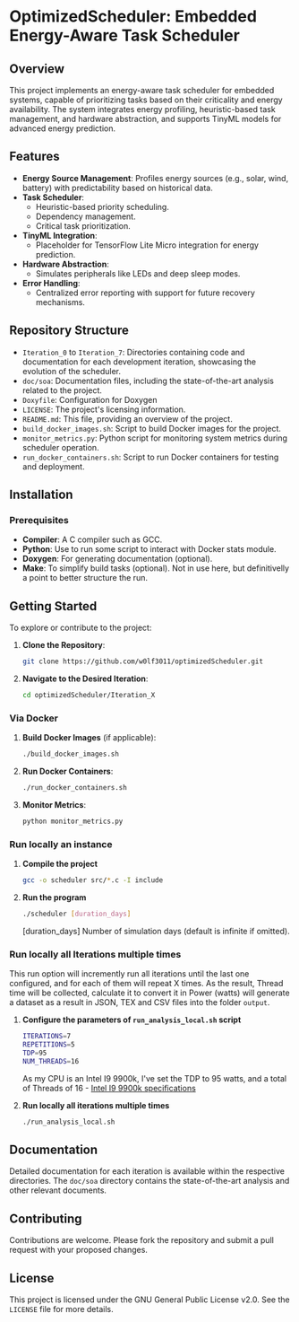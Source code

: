 # OptimizedScheduler: Embedded Energy-Aware Task Scheduler

## Overview
This project implements an energy-aware task scheduler for embedded systems, capable of prioritizing tasks based on their criticality and energy availability. The system integrates energy profiling, heuristic-based task management, and hardware abstraction, and supports TinyML models for advanced energy prediction.


## Features

- **Energy Source Management**: Profiles energy sources (e.g., solar, wind, battery) with predictability based on historical data.
- **Task Scheduler**:
  - Heuristic-based priority scheduling.
  - Dependency management.
  - Critical task prioritization.
- **TinyML Integration**:
  - Placeholder for TensorFlow Lite Micro integration for energy prediction.
- **Hardware Abstraction**:
  - Simulates peripherals like LEDs and deep sleep modes.
- **Error Handling**:
  - Centralized error reporting with support for future recovery mechanisms.


## Repository Structure

- `Iteration_0` to `Iteration_7`: Directories containing code and documentation for each development iteration, showcasing the evolution of the scheduler.
- `doc/soa`: Documentation files, including the state-of-the-art analysis related to the project.
- `Doxyfile`: Configuration for Doxygen
- `LICENSE`: The project's licensing information.
- `README.md`: This file, providing an overview of the project.
- `build_docker_images.sh`: Script to build Docker images for the project.
- `monitor_metrics.py`: Python script for monitoring system metrics during scheduler operation.
- `run_docker_containers.sh`: Script to run Docker containers for testing and deployment.


## Installation

### Prerequisites
- **Compiler**: A C compiler such as GCC.
- **Python**: Use to run some script to interact with Docker stats module.
- **Doxygen**: For generating documentation (optional).
- **Make**: To simplify build tasks (optional). Not in use here, but definitivelly a point to better structure the run.


## Getting Started

To explore or contribute to the project:

1. **Clone the Repository**:
   ```bash
   git clone https://github.com/w0lf3011/optimizedScheduler.git
   ```

2. **Navigate to the Desired Iteration**:
   ```bash
   cd optimizedScheduler/Iteration_X
   ```

### Via Docker

1. **Build Docker Images** (if applicable):
   ```bash
   ./build_docker_images.sh
   ```

2. **Run Docker Containers**:
   ```bash
   ./run_docker_containers.sh
   ```

3. **Monitor Metrics**:
   ```bash
   python monitor_metrics.py
   ```

### Run locally an instance

1. **Compile the project**
   ```bash
   gcc -o scheduler src/*.c -I include
   ```

2. **Run the program**
   ```bash
   ./scheduler [duration_days]
   ```
   [duration_days] Number of simulation days (default is infinite if omitted).


### Run locally all Iterations multiple times
This run option will incremently run all iterations until the last one configured, and for each of them will repeat X times. As the result, Thread time will be collected, calculate it to convert it in Power (watts) will generate a dataset as a result in JSON, TEX and CSV files into the folder `output`.

1. **Configure the parameters of `run_analysis_local.sh` script**
   ```bash
   ITERATIONS=7
   REPETITIONS=5
   TDP=95
   NUM_THREADS=16
   ```
   As my CPU is an Intel I9 9900k, I've set the TDP to 95 watts, and a total of Threads of 16 - [Intel I9 9900k specifications](https://www.intel.com/content/www/us/en/products/sku/186605/intel-core-i99900k-processor-16m-cache-up-to-5-00-ghz/specifications.html)

2. **Run locally all iterations multiple times**
   ```bash
   ./run_analysis_local.sh
   ```





## Documentation
Detailed documentation for each iteration is available within the respective directories. The `doc/soa` directory contains the state-of-the-art analysis and other relevant documents.


## Contributing
Contributions are welcome. Please fork the repository and submit a pull request with your proposed changes.

## License
This project is licensed under the GNU General Public License v2.0. See the `LICENSE` file for more details.
